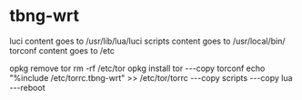 # tbng-wrt

luci content goes to /usr/lib/lua/luci
scripts content goes to /usr/local/bin/
torconf content goes to /etc

opkg remove tor
rm -rf /etc/tor
opkg install tor
---copy torconf
echo "%include /etc/torrc.tbng-wrt" >> /etc/tor/torrc
---copy scripts
---copy lua
---reboot

